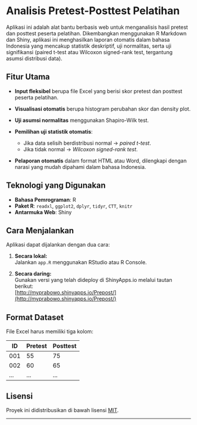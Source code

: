 # Analisis Pretest-Posttest Pelatihan

Aplikasi ini adalah alat bantu berbasis web untuk menganalisis hasil pretest dan posttest peserta pelatihan. Dikembangkan menggunakan R Markdown dan Shiny, aplikasi ini menghasilkan laporan otomatis dalam bahasa Indonesia yang mencakup statistik deskriptif, uji normalitas, serta uji signifikansi (paired t-test atau Wilcoxon signed-rank test, tergantung asumsi distribusi data).

## Fitur Utama

* **Input fleksibel** berupa file Excel yang berisi skor pretest dan posttest peserta pelatihan.
* **Visualisasi otomatis** berupa histogram perubahan skor dan density plot.
* **Uji asumsi normalitas** menggunakan Shapiro-Wilk test.
* **Pemilihan uji statistik otomatis**:

  * Jika data selisih berdistribusi normal → *paired t-test*.
  * Jika tidak normal → *Wilcoxon signed-rank test*.
* **Pelaporan otomatis** dalam format HTML atau Word, dilengkapi dengan narasi yang mudah dipahami dalam bahasa Indonesia.

## Teknologi yang Digunakan

* **Bahasa Pemrograman**: R
* **Paket R**: `readxl`, `ggplot2`, `dplyr`, `tidyr`, `CTT`, `knitr`
* **Antarmuka Web**: Shiny

## Cara Menjalankan

Aplikasi dapat dijalankan dengan dua cara:

1. **Secara lokal:**  
   Jalankan `app.R` menggunakan RStudio atau R Console.

2. **Secara daring:**  
   Gunakan versi yang telah dideploy di ShinyApps.io melalui tautan berikut:  
   [http://myprabowo.shinyapps.io/Prepost/](http://myprabowo.shinyapps.io/Prepost/)


## Format Dataset

File Excel harus memiliki tiga kolom:

| ID  | Pretest | Posttest |
| --- | ------- | -------- |
| 001 | 55      | 75       |
| 002 | 60      | 65       |
| ... | ...     | ...      |

## Lisensi

Proyek ini didistribusikan di bawah lisensi [MIT](https://opensource.org/licenses/MIT).

---

